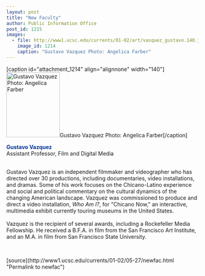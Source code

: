 ```yaml
---
layout: post
title: "New Faculty"
author: Public Information Office
post_id: 1215
images:
  - file: http://www1.ucsc.edu/currents/01-02/art/vasquez_gustavo.140.jpg
    image_id: 1214
    caption: "Gustavo Vazquez Photo: Angelica Farber"
---
```


[caption id="attachment_1214" align="alignnone" width="140"]<a href="http://localhost/mysite/wp-content/uploads/2002/05/vasquez_gustavo.140.jpg"><img class="size-full wp-image-1214" src="http://localhost/mysite/wp-content/uploads/2002/05/vasquez_gustavo.140.jpg" alt="Gustavo Vazquez Photo: Angelica Farber" width="140" height="170" /></a>Gustavo Vazquez Photo: Angelica Farber[/caption]
<p>
  <font color="#003399"><b>Gustavo Vazquez<br></b></font>Assistant Professor, Film and Digital Media<br>
  <br>
</p>Gustavo Vazquez is an independent filmmaker and videographer who has directed over 30 productions, including documentaries, video installations, and dramas. Some of his work focuses on the Chicano-Latino experience and social and political commentary on the cultural dynamics of the changing American landscape. Vazquez was commissioned to produce and direct a video installation, <i>Who Am I?</i>, for "Chicano Now," an interactive, multimedia exhibit currently touring museums in the United States.<br>
<br>
Vazquez is the recipient of several awards, including a Rockefeller Media Fellowship. He received a B.F.A. in film from the San Francisco Art Institute, and an M.A. in film from San Francisco State University.
<p>

  <br>
  </p>
[source](http://www1.ucsc.edu/currents/01-02/05-27/newfac.html "Permalink to newfac")
